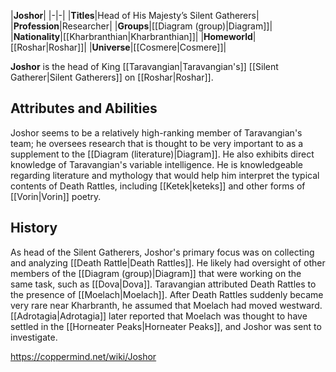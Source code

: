 |**Joshor**|
|-|-|
|**Titles**|Head of His Majesty’s Silent Gatherers|
|**Profession**|Researcher|
|**Groups**|[[Diagram (group)\|Diagram]]|
|**Nationality**|[[Kharbranthian\|Kharbranthian]]|
|**Homeworld**|[[Roshar\|Roshar]]|
|**Universe**|[[Cosmere\|Cosmere]]|

**Joshor** is the head of King [[Taravangian\|Taravangian's]] [[Silent Gatherer\|Silent Gatherers]] on [[Roshar\|Roshar]].

## Attributes and Abilities
Joshor seems to be a relatively high-ranking member of Taravangian's team; he oversees research that is thought to be very important to as a supplement to the [[Diagram (literature)\|Diagram]]. He also exhibits direct knowledge of Taravangian's variable intelligence.
He is knowledgeable regarding literature and mythology that would help him interpret the typical contents of Death Rattles, including [[Ketek\|keteks]] and other forms of [[Vorin\|Vorin]] poetry.

## History
As head of the Silent Gatherers, Joshor's primary focus was on collecting and analyzing [[Death Rattle\|Death Rattles]]. He likely had oversight of other members of the [[Diagram (group)\|Diagram]] that were working on the same task, such as [[Dova\|Dova]].
Taravangian attributed Death Rattles to the presence of [[Moelach\|Moelach]]. After Death Rattles suddenly became very rare near Kharbranth, he assumed that Moelach had moved westward. [[Adrotagia\|Adrotagia]] later reported that Moelach was thought to have settled in the [[Horneater Peaks\|Horneater Peaks]], and Joshor was sent to investigate.



https://coppermind.net/wiki/Joshor